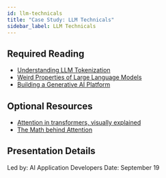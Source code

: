 ```yaml
---
id: llm-technicals
title: "Case Study: LLM Technicals"
sidebar_label: LLM Technicals
---
```


## Required Reading
- [Understanding LLM Tokenization](https://christophergs.com/blog/understanding-llm-tokenization)
- [Weird Properties of Large Language Models](https://moreisdifferent.blog/p/weird-properties-of-large-language)
- [Building a Generative AI Platform](https://huyenchip.com/2024/07/25/genai-platform.html)

## Optional Resources
- [Attention in transformers, visually explained](https://www.youtube.com/watch?v=eMlx5fFNoYc)
- [The Math behind Attention](https://www.youtube.com/watch?v=UPtG_38Oq8o)

## Presentation Details
Led by: AI Application Developers
Date: September 19
